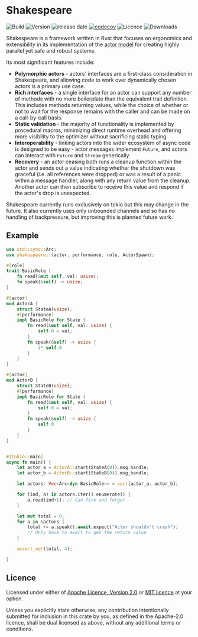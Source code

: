 # Shakespeare

![Build](https://github.com/ejmount/shakespeare/actions/workflows/rust.yml/badge.svg)
![Version](https://img.shields.io/crates/v/shakespeare)
![release date](https://img.shields.io/github/release-date/ejmount/shakespeare)
[![codecov](https://codecov.io/gh/ejmount/shakespeare/branch/main/graph/badge.svg?token=2L6ZS8OK32)](https://codecov.io/gh/ejmount/shakespeare)
![Licence](https://img.shields.io/github/license/ejmount/shakespeare)
![Downloads](https://img.shields.io/crates/d/shakespeare)

Shakespeare is a framework written in Rust that focuses on ergonomics and extensibility in its implementation of the [actor model](https://en.wikipedia.org/wiki/Actor_model) for creating highly parallel yet safe and robust systems.

Its most significant features include:

* __Polymorphic actors__ - actors' interfaces are a first-class consideration in Shakespeare, and allowing code to work over dynamically chosen actors is a primary use case.
* __Rich interfaces__ - a single interface for an actor can support any number of methods with no more boilerplate than the equivalent trait definition. This includes methods returning values, while the choice of whether or not to wait for the response remains with the caller and can be made on a call-by-call basis.
* __Static validation__ - the majority of functionality is implemented by procedural macros, minimizing direct runtime overhead and offering more visibility to the optimizer without sacrificing static typing.
* __Interoperability__ - linking actors into the wider ecosystem of async code is designed to be easy - actor messages implement `Future`, and actors can interact with  `Future` and `Stream` generically.
* __Recovery__ - an actor ceasing both runs a cleanup function within the actor and sends out a value indicating whether the shutdown was graceful (i.e. all references were dropped) or was a result of a panic within a message handler, along with any return value from the cleanup. Another actor can then subscribe to receive this value and respond if the actor's drop is unexpected.

Shakespeare currently runs exclusively on tokio but this may change in the future. It also currently uses only unbounded channels and so has no handling of backpressure, but improving this is planned future work.

## Example

```rust
use std::sync::Arc;
use shakespeare::{actor, performance, role, ActorSpawn};

#[role]
trait BasicRole {
    fn read(&mut self, val: usize);
    fn speak(&self) -> usize;
}

#[actor]
mod ActorA {
    struct StateA(usize);
    #[performance]
    impl BasicRole for State {
        fn read(&mut self, val: usize) {
            self.0 = val;
        }
        fn speak(&self) -> usize {
            2* self.0
        }
    }
}

#[actor]
mod ActorB {
    struct StateB(usize);
    #[performance]
    impl BasicRole for State {
        fn read(&mut self, val: usize) {
            self.0 = val;
        }
        fn speak(&self) -> usize {
            self.0
        }
    }
}


#[tokio::main]
async fn main() {
    let actor_a = ActorA::start(StateA(0)).msg_handle;
    let actor_b = ActorB::start(StateB(0)).msg_handle;

    let actors: Vec<Arc<dyn BasicRole>> = vec![actor_a, actor_b];

    for (ind, a) in actors.iter().enumerate() {
        a.read(ind+1); // Can fire and forget
    }

    let mut total = 0;
    for a in &actors {
        total += a.speak().await.expect("Actor shouldn't crash");
        // Only have to await to get the return value
    }

    assert_eq!(total, 4);

}
```

## Licence

Licensed under either of [Apache Licence, Version 2.0](LICENSE-APACHE) or [MIT licence](LICENSE-MIT) at your option.

Unless you explicitly state otherwise, any contribution intentionally submitted
for inclusion in this crate by you, as defined in the Apache-2.0 licence, shall
be dual licensed as above, without any additional terms or conditions.
